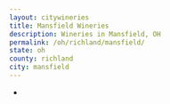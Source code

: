```yaml
---
layout: citywineries
title: Mansfield Wineries
description: Wineries in Mansfield, OH
permalink: /oh/richland/mansfield/
state: oh
county: richland
city: mansfield
---
```

-
